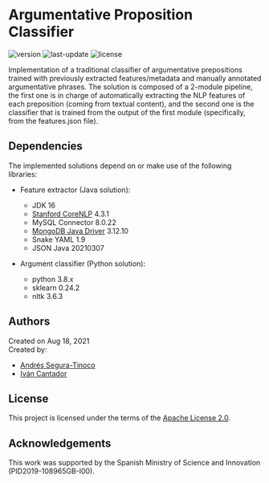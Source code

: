 # Argumentative Proposition Classifier
![version](https://img.shields.io/badge/version-0.7.2-blue)
![last-update](https://img.shields.io/badge/last_update-3/30/2022-orange)
![license](https://img.shields.io/badge/license-Apache_2.0-brightgreen)

Implementation of a traditional classifier of argumentative prepositions trained with previously extracted features/metadata and manually annotated argumentative phrases. The solution is composed of a 2-module pipeline, the first one is in charge of automatically extracting the NLP features of each preposition (coming from textual content), and the second one is the classifier that is trained from the output of the first module (specifically, from the features.json file).

## Dependencies
The implemented solutions depend on or make use of the following libraries:

- Feature extractor (Java solution):
  - JDK 16
  - <a href="https://stanfordnlp.github.io/CoreNLP/" target="_blank">Stanford CoreNLP</a> 4.3.1
  - MySQL Connector 8.0.22
  - <a href="https://mongodb.github.io/mongo-java-driver/" target="_blank">MongoDB Java Driver</a> 3.12.10
  - Snake YAML 1.9
  - JSON Java 20210307

- Argument classifier (Python solution):
  - python 3.8.x
  - sklearn 0.24.2
  - nltk 3.6.3

## Authors
Created on Aug 18, 2021  
Created by:
- <a href="https://github.com/ansegura7" target="_blank">Andrés Segura-Tinoco</a>
- <a href="http://arantxa.ii.uam.es/~cantador/" target="_blank">Iv&aacute;n Cantador</a>

## License
This project is licensed under the terms of the <a href="https://github.com/argrecsys/arg-classifier/blob/main/LICENSE">Apache License 2.0</a>.

## Acknowledgements
This work was supported by the Spanish Ministry of Science and Innovation (PID2019-108965GB-I00).

